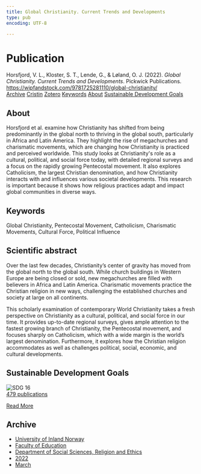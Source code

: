 ```yaml
---
title: Global Christianity. Current Trends and Developments
type: pub
encoding: UTF-8

---
```

<h1>Publication</h1>
<article id="csl-bib-container-4IEF852C" class="csl-bib-container">
  <div class="csl-bib-body"> <div class="csl-entry">Horsfjord, V. L., Kloster, S. T., Lende, G., &#38; Løland, O. J. (2022). <i>Global Christianity. Current Trends and Developments</i>. Pickwick Publications. <a href="https://wipfandstock.com/9781725281110/global-christianity/">https://wipfandstock.com/9781725281110/global-christianity/</a></div> </div>
  <div class="csl-bib-buttons">
    <a href="#taxonomy-article-4IEF852C" alt="archive" class="csl-bib-button">Archive</a>
    <a href="https://app.cristin.no/results/show.jsf?id=2006851" alt="Cristin" class="csl-bib-button">Cristin</a>
    <a href="http://zotero.org/groups/5881554/items/4IEF852C" alt="Zotero" class="csl-bib-button">Zotero</a>
    <a href="#keywords-article-4IEF852C" alt="keywords" class="csl-bib-button">Keywords</a>
    <a href="#about-article-4IEF852C" alt="about_pub" class="csl-bib-button">About</a>
    <a href="#sdg-article-4IEF852C" alt="sdg" class="csl-bib-button">Sustainable Development Goals</a>
  </div>
  <div id="csl-bib-meta-container-4IEF852C"></div>
</article>
<div id="csl-bib-meta-4IEF852C" class="csl-bib-meta">
  <article id="about-article-4IEF852C" class="about_pub-article">
    <h1>About</h1>
    Horsfjord et al. examine how Christianity has shifted from being predominantly in the global north to thriving in the global south, particularly in Africa and Latin America. They highlight the rise of megachurches and charismatic movements, which are changing how Christianity is practiced and perceived worldwide. This study looks at Christianity's role as a cultural, political, and social force today, with detailed regional surveys and a focus on the rapidly growing Pentecostal movement. It also explores Catholicism, the largest Christian denomination, and how Christianity interacts with and influences various societal developments. This research is important because it shows how religious practices adapt and impact global communities in diverse ways.
  </article>
  <article id="keywords-article-4IEF852C" class="keywords-article">
    <h1>Keywords</h1>
    Global Christianity, Pentecostal Movement, Catholicism, Charismatic Movements, Cultural Force, Political Influence
  </article>
  <article id="abstract-article-4IEF852C" class="abstract-article">
    <h1>Scientific abstract</h1>
    Over the last few decades, Christianity’s center of gravity has moved from the global north to the global south. While church buildings in Western Europe are being closed or sold, new megachurches are filled with believers in Africa and Latin America. Charismatic movements practice the Christian religion in new ways, challenging the established churches and society at large on all continents. 
 
This scholarly examination of contemporary World Christianity takes a fresh perspective on Christianity as a cultural, political, and social force in our time. It provides up-to-date regional surveys, gives ample attention to the fastest growing branch of Christianity, the Pentecostal movement, and focuses sharply on Catholicism, which with a wide margin is the world’s largest denomination. Furthermore, it explores how the Christian religion accommodates as well as challenges political, social, economic, and cultural developments.
  </article>
  <article id="sdg-article-4IEF852C" class="sdg-article">
    <h1>Sustainable Development Goals</h1>
    <div class="sdg-container"><div id="sdg16" class="sdg">
        <img src="{{< params subfolder >}}images/sdg/sdg16_en.png" class="image" alt="SDG 16">
        <div class="sdg-overlay">
          <a href="{{< params subfolder >}}en/archive/?sdg=16#archive" class="sdg-publication-count"><span>479</span> publications</a>
          <p><a href="https://sdgs.un.org/goals/goal16" class="sdg-read-more">Read More</a></p>
        </div>
      </div></div>
  </article>
  <article id="taxonomy-article-4IEF852C" class="taxonomy-article">
    <h1>Archive</h1>
    <ul>
      <li><a href="{{< params subfolder >}}en/archive/?key=3DCRN523">University of Inland Norway</a></li>
      <li><a href="{{< params subfolder >}}en/archive/?key=WYNZA47F">Faculty of Education</a></li>
      <li><a href="{{< params subfolder >}}en/archive/?key=XY7UYWKQ">Department of Social Sciences, Religion and Ethics</a></li>
      <li><a href="{{< params subfolder >}}en/archive/?key=KFGXTPGI">2022</a></li>
      <li><a href="{{< params subfolder >}}en/archive/?key=PB54YQSZ">March</a></li>
    </ul>
  </article>
</div>
